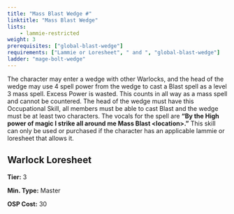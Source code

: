```yaml
---
title: "Mass Blast Wedge #"
linktitle: "Mass Blast Wedge"
lists:
    - lammie-restricted
weight: 3
prerequisites: ["global-blast-wedge"]
requirements: ["Lammie or Loresheet", " and ", "global-blast-wedge"]
ladder: "mage-bolt-wedge"
---
```

The character may enter a wedge with other Warlocks, and the head of the wedge may use 4 spell power from the wedge to cast a Blast spell as a level 3 mass spell. Excess Power is wasted. This counts in all way as a mass spell and cannot be countered. The head of the wedge must have this Occupational Skill, all members must be able to cast Blast and the wedge must be at least two characters. The vocals for the spell are **“By the High power of magic I strike all around me Mass Blast \<location>.”** This skill can only be used or purchased if the character has an applicable lammie or loresheet that allows it.


## Warlock Loresheet

**Tier:** 3

**Min. Type:** Master

**OSP Cost:** 30